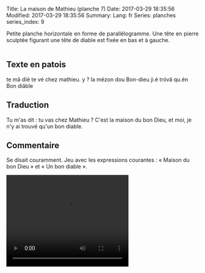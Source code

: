 Title: La maison de Mathieu (planche 7)
Date: 2017-03-29 18:35:56
Modified: 2017-03-29 18:35:56
Summary: 
Lang: fr
Series: planches
series_index: 9

<p style="text-align:justify;">Petite planche horizontale en forme de
parallélogramme. Une tête en pierre sculptée figurant une tête de
diable est fixée en bas et à gauche.</p>

<figure class="image-block" style="float: center;">
  <img alt="" src="{static}/images/planche_7.png">
  <figcaption style="max-width: 620px"></figcaption>
</figure>

## Texte en patois

te mâ dïé te vé chez mathieu.  y ? la mézon dou Bon-dieu ji.é tróvâ
qu.én Bon diâble

## Traduction

Tu m'as dit : tu vas chez Mathieu ?  C'est la maison du bon Dieu, et
moi, je n'y ai trouvé qu'un bon diable.

## Commentaire

Se disait couramment. Jeu avec les expressions courantes : « Maison du
bon Dieu » et « Un bon diable ».

<video width="320" height="240" controls>
  <source src="https://d1njpgd0ygatdn.cloudfront.net/video_7.mp4" type="video/mp4">
</video>
